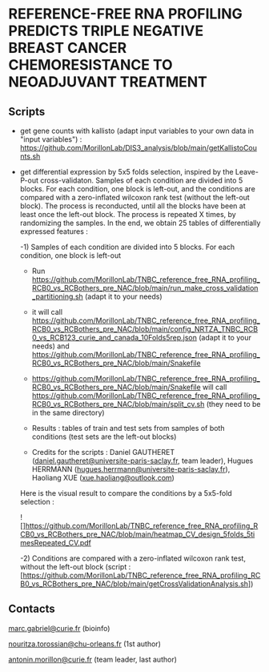 # REFERENCE-FREE RNA PROFILING PREDICTS TRIPLE NEGATIVE BREAST CANCER CHEMORESISTANCE TO NEOADJUVANT TREATMENT


## Scripts
- get gene counts with kallisto (adapt input variables to your own data in "input variables") : https://github.com/MorillonLab/DIS3_analysis/blob/main/getKallistoCounts.sh
- get differential expression by 5x5 folds selection, inspired by the Leave-P-out cross-validaton. Samples of each condition are divided into 5 blocks. For each condition, one block is left-out, and the conditions are compared with a zero-inflated wilcoxon rank test (without the left-out block). The process is reconducted, until all the blocks have been at least once the left-out block. The process is repeated X times, by randomizing the samples. In the end, we obtain 25 tables of differentially expressed features :

  -1) Samples of each condition are divided into 5 blocks. For each condition, one block is left-out

     -  Run https://github.com/MorillonLab/TNBC_reference_free_RNA_profiling_RCB0_vs_RCBothers_pre_NAC/blob/main/run_make_cross_validation_partitioning.sh (adapt it to your needs)
       
     - it will call https://github.com/MorillonLab/TNBC_reference_free_RNA_profiling_RCB0_vs_RCBothers_pre_NAC/blob/main/config_NRTZA_TNBC_RCB0_vs_RCB123_curie_and_canada_10Folds5rep.json (adapt it to your needs) and https://github.com/MorillonLab/TNBC_reference_free_RNA_profiling_RCB0_vs_RCBothers_pre_NAC/blob/main/Snakefile
       
     - https://github.com/MorillonLab/TNBC_reference_free_RNA_profiling_RCB0_vs_RCBothers_pre_NAC/blob/main/Snakefile will call https://github.com/MorillonLab/TNBC_reference_free_RNA_profiling_RCB0_vs_RCBothers_pre_NAC/blob/main/split_cv.sh (they need to be in the same directory)
 
     - Results : tables of train and test sets from samples of both conditions (test sets are the left-out blocks)
     - Credits for the scripts : Daniel GAUTHERET (daniel.gautheret@universite-paris-saclay.fr, team leader), Hugues HERRMANN (hugues.herrmann@universite-paris-saclay.fr), Haoliang XUE (xue.haoliang@outlook.com)
     
     Here is the visual result to compare the conditions by a 5x5-fold selection :
  
   ![]https://github.com/MorillonLab/TNBC_reference_free_RNA_profiling_RCB0_vs_RCBothers_pre_NAC/blob/main/heatmap_CV_design_5folds_5timesRepeated_CV.pdf

  -2) Conditions are compared with a zero-inflated wilcoxon rank test, without the left-out block (script : [https://github.com/MorillonLab/TNBC_reference_free_RNA_profiling_RCB0_vs_RCBothers_pre_NAC/blob/main/getCrossValidationAnalysis.sh])

## Contacts 

marc.gabriel@curie.fr (bioinfo)

nouritza.torossian@chu-orleans.fr (1st author)

antonin.morillon@curie.fr (team leader, last author)




